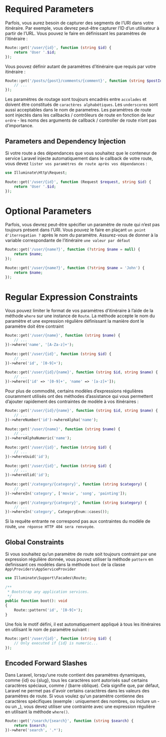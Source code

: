 # Required Parameters
Parfois, vous aurez besoin de capturer des segments de l’URI dans votre itinéraire. Par exemple, vous devrez peut-être capturer l’ID d’un utilisateur à partir de l’URL. Vous pouvez le faire en définissant les paramètres de l’itinéraire :
```php
Route::get('/user/{id}', function (string $id) {
    return 'User '.$id;
});
```
Vous pouvez définir autant de paramètres d’itinéraire que requis par votre itinéraire :
```php
Route::get('/posts/{post}/comments/{comment}', function (string $postId, string $commentId) {
    // ...
});
```
Les paramètres de routage sont toujours encadrés entre `accolades` et doivent être constitués de `caractères alphabétiques`. Les `underscores` sont aussi acceptables dans le nom de parametres. Les paramètres de route sont injectés dans les callbacks / contrôleurs de route en fonction de leur `ordre` - les noms des arguments de callback / controller de route n’ont pas d’importance.
## Parameters and Dependency Injection
Si votre route a des dépendances que vous souhaitez que le conteneur de service Laravel injecte automatiquement dans le callback de votre route, vous devez `lister vos paramètres de route après vos dépendances` :
```php
use Illuminate\Http\Request;
 
Route::get('/user/{id}', function (Request $request, string $id) {
    return 'User '.$id;
});
```
# Optional Parameters
Parfois, vous devrez peut-être spécifier un paramètre de route qui n’est pas toujours présent dans l’URI. Vous pouvez le faire en plaçant `un point d'iterrogation ?` après le nom du paramètre. Assurez-vous de donner à la variable correspondante de l’itinéraire `une valeur par défaut`
```php
Route::get('/user/{name?}', function (?string $name = null) {
    return $name;
});
 
Route::get('/user/{name?}', function (?string $name = 'John') {
    return $name;
});
```
# Regular Expression Constraints
Vous pouvez limiter le format de vos paramètres d’itinéraire à l’aide de la méthode `where` sur une instance de `Route`. La méthode accepte le nom du paramètre et une expression régulière définissant la manière dont le paramètre doit être contraint
```php
Route::get('/user/{name}', function (string $name) {
    // ...
})->where('name', '[A-Za-z]+');
 
Route::get('/user/{id}', function (string $id) {
    // ...
})->where('id', '[0-9]+');
 
Route::get('/user/{id}/{name}', function (string $id, string $name) {
    // ...
})->where(['id' => '[0-9]+', 'name' => '[a-z]+']);
```
Pour plus de commodité, certains modèles d’expressions régulières couramment utilisés ont des méthodes d’assistance qui vous permettent d’ajouter rapidement des contraintes de modèle à vos itinéraires :
```php
Route::get('/user/{id}/{name}', function (string $id, string $name) {
    // ...
})->whereNumber('id')->whereAlpha('name');
 
Route::get('/user/{name}', function (string $name) {
    // ...
})->whereAlphaNumeric('name');
 
Route::get('/user/{id}', function (string $id) {
    // ...
})->whereUuid('id');
 
Route::get('/user/{id}', function (string $id) {
    // ...
})->whereUlid('id');
 
Route::get('/category/{category}', function (string $category) {
    // ...
})->whereIn('category', ['movie', 'song', 'painting']);
 
Route::get('/category/{category}', function (string $category) {
    // ...
})->whereIn('category', CategoryEnum::cases());
```
Si la requête entrante ne correspond pas aux contraintes du modèle de route, `une réponse HTTP 404 sera renvoyée`.
## Global Constraints
Si vous souhaitez qu’un paramètre de route soit toujours contraint par une expression régulière donnée, vous pouvez utiliser la méthode `pattern` en definissant ces modèles dans la méthode `boot` de la classe `App\Providers\AppServiceProvider`
```php
use Illuminate\Support\Facades\Route;
 
/**
 * Bootstrap any application services.
 */
public function boot(): void
{
    Route::pattern('id', '[0-9]+');
}
```
Une fois le motif défini, il est automatiquement appliqué à tous les itinéraires en utilisant le nom de paramètre suivant :
```php
Route::get('/user/{id}', function (string $id) {
    // Only executed if {id} is numeric...
});
```
## Encoded Forward Slashes
Dans Laravel, lorsqu'une route contient des paramètres dynamiques, comme {id} ou {slug}, tous les caractères sont autorisés sauf certains caractères spéciaux, comme / (barre oblique).
Cela signifie que, par défaut, Laravel ne permet pas d'avoir certains caractères dans les valeurs des paramètres de route.
Si vous voulez qu'un paramètre contienne des caractères spécifiques (exemple : uniquement des nombres, ou inclure un - ou un _), vous devez utiliser une contrainte avec une expression régulière en utilisant la méthode `where()`.
```php
Route::get('/search/{search}', function (string $search) {
    return $search;
})->where('search', '.*');
```